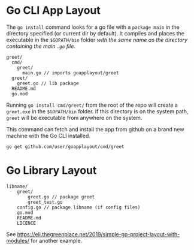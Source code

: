 # Go CLI App Layout

The `go install` command looks for a go file with a `package main`
in the directory specified (or current dir by default).
It compiles and places the executable in the `$GOPATH/bin` folder _with
the same name as the directory containing the main `.go` file_.

``` 
greet/
  cmd/
    greet/
      main.go // imports goapplayout/greet
  greet/    
    greet.go // lib package
  README.md
  go.mod
```

Running `go install cmd/greet/` from the root of the repo
will create a `greet.exe` in the `$GOPATH/bin` folder.
If this directory is on the system path, `greet` will be executable
from anywhere on the system.

This command can fetch and install the app from github
on a brand new machine with the Go CLI installed.
```
go get github.com/user/goapplayout/cmd/greet
```



# Go Library Layout

```
libname/
    greet/
        greet.go // package greet
        greet_test.go
    config.go // package libname (if config files)
    go.mod
    README.md
    LICENCE
```

See https://eli.thegreenplace.net/2019/simple-go-project-layout-with-modules/ for another example.